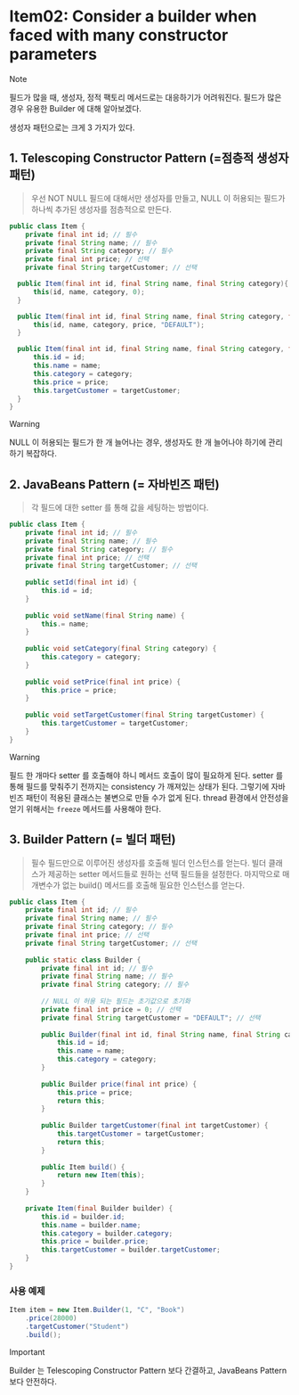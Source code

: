 # Item02: Consider a builder when faced with many constructor parameters

> [!NOTE]
> 필드가 많을 때, 생성자, 정적 팩토리 메서드로는 대응하기가 어려워진다.
> 필드가 많은 경우 유용한 Builder 에 대해 알아보겠다.

생성자 패턴으로는 크게 3 가지가 있다.

## 1. Telescoping Constructor Pattern (=점층적 생성자 패턴)

> 우선 NOT NULL 필드에 대해서만 생성자를 만들고,
> NULL 이 허용되는 필드가 하나씩 추가된 생성자를 점층적으로 만든다.

```java
public class Item {
    private final int id; // 필수
    private final String name; // 필수
    private final String category; // 필수
    private final int price; // 선택
    private final String targetCustomer; // 선택

  public Item(final int id, final String name, final String category){
      this(id, name, category, 0);
  }

  public Item(final int id, final String name, final String category, final int price){
      this(id, name, category, price, "DEFAULT");
  }

  public Item(final int id, final String name, final String category, final int price, final String targetCustomer){
      this.id = id;
      this.name = name;
      this.category = category;
      this.price = price;
      this.targetCustomer = targetCustomer;
  }
}
```

> [!WARNING]
> NULL 이 허용되는 필드가 한 개 늘어나는 경우,
> 생성자도 한 개 늘어나야 하기에 관리하기 복잡하다.

## 2. JavaBeans Pattern (= 자바빈즈 패턴)
> 각 필드에 대한 setter 를 통해 값을 세팅하는 방법이다.

```java
public class Item {
    private final int id; // 필수
    private final String name; // 필수
    private final String category; // 필수
    private final int price; // 선택
    private final String targetCustomer; // 선택
    
    public setId(final int id) {
        this.id = id;
    }
    
    public void setName(final String name) {
        this.= name;
    }
    
    public void setCategory(final String category) {
        this.category = category;
    }
    
    public void setPrice(final int price) {
        this.price = price;
    }
    
    public void setTargetCustomer(final String targetCustomer) {
        this.targetCustomer = targetCustomer;
    }
}
```
> [!warning]
> 필드 한 개마다 setter 를 호출해야 하니 메서드 호출이 많이 필요하게 된다.
> setter 를 통해 필드를 맞춰주기 전까지는 consistency 가 깨져있는 상태가 된다.
> 그렇기에 자바빈즈 패턴이 적용된 클래스는 불변으로 만들 수가 없게 된다.
> thread 환경에서 안전성을 얻기 위해서는 `freeze` 메서드를 사용해야 한다.

## 3. Builder Pattern (= 빌더 패턴)
> 필수 필드만으로 이루어진 생성자를 호출해 빌더 인스턴스를 얻는다.
> 빌더 클래스가 제공하는 setter 메서드들로 원하는 선택 필드들을 설정한다.
> 마지막으로 매개변수가 없는 build() 메서드를 호출해 필요한 인스턴스를 얻는다.

```java
public class Item {
    private final int id; // 필수
    private final String name; // 필수
    private final String category; // 필수
    private final int price; // 선택
    private final String targetCustomer; // 선택
    
    public static class Builder {
        private final int id; // 필수
        private final String name; // 필수
        private final String category; // 필수
        
        // NULL 이 허용 되는 필드는 초기값으로 초기화
        private final int price = 0; // 선택
        private final String targetCustomer = "DEFAULT"; // 선택
        
        public Builder(final int id, final String name, final String category) {
            this.id = id;
            this.name = name;
            this.category = category;
        }
        
        public Builder price(final int price) {
            this.price = price;
            return this;
        }
        
        public Builder targetCustomer(final int targetCustomer) {
            this.targetCustomer = targetCustomer;
            return this;
        }
        
        public Item build() {
            return new Item(this);
        }
    }
    
    private Item(final Builder builder) {
        this.id = builder.id;
        this.name = builder.name;
        this.category = builder.category;
        this.price = builder.price;
        this.targetCustomer = builder.targetCustomer;
    }
}
```

### 사용 예제
```java
Item item = new Item.Builder(1, "C", "Book")
    .price(28000)
    .targetCustomer("Student")
    .build();
```

> [!important]
> Builder 는 Telescoping Constructor Pattern 보다 간결하고, JavaBeans Pattern 보다 안전하다.
